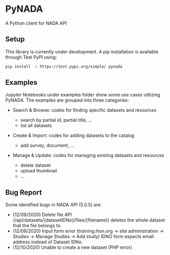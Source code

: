 # PyNADA
A Python client for NADA API

## Setup
This library is currently under development. A pip installation is available through Test PyPI using:
 ```sh
pip install -i https://test.pypi.org/simple/ pynada
 ```

## Examples
Jupyter Notebooks under examples folder show some use cases utilizing PyNADA. The examples are grouped into three categories:
* Search & Browse: codes for finding specific datasets and resources
    - search by partial id, partial title, ...
    - list all datasets
    
* Create & Import: codes for adding datasets to the catalog
    - add survey, document, ... 
    
* Manage & Update: codes for managing existing datasets and resources
    - delete dataset
    - upload thumbnail
    - ...
  

## Bug Report
Some identified bugs in NADA API (5.0.5) are:
* (12/09/2020) Delete file API (/api/datasets/{datasetIDNo}/files/{filename}) deletes the whole dataset that the file belongs to.
* (12/09/2020) Input form error (training.ihsn.org -> site administration -> Studies -> Manage Studies -> Add study)
  IDNO form expects email address instead of Dataset IDNo.
* (12/10/2020) Unable to create a new dataset (PHP error)
